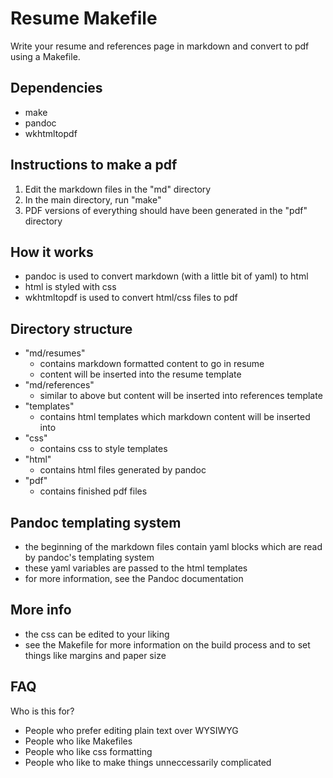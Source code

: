 # Resume Makefile
Write your resume and references page in markdown and convert to pdf using a Makefile.

## Dependencies
- make
- pandoc
- wkhtmltopdf

## Instructions to make a pdf
1. Edit the markdown files in the "md" directory
2. In the main directory, run "make"
3. PDF versions of everything should have been generated in the "pdf" directory

## How it works
- pandoc is used to convert markdown (with a little bit of yaml) to html
- html is styled with css
- wkhtmltopdf is used to convert html/css files to pdf

## Directory structure
- "md/resumes"
    - contains markdown formatted content to go in resume
    - content will be inserted into the resume template
- "md/references"
    - similar to above but content will be inserted into references template
- "templates"
    - contains html templates which markdown content will be inserted into
- "css"
    - contains css to style templates
- "html"
    - contains html files generated by pandoc
- "pdf"
    - contains finished pdf files

## Pandoc templating system
- the beginning of the markdown files contain yaml blocks which are read by pandoc's templating system
- these yaml variables are passed to the html templates
- for more information, see the Pandoc documentation

## More info
- the css can be edited to your liking
- see the Makefile for more information on the build process and to set things like margins and paper size

## FAQ
Who is this for?
- People who prefer editing plain text over WYSIWYG
- People who like Makefiles
- People who like css formatting
- People who like to make things unneccessarily complicated

